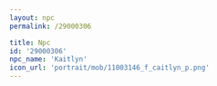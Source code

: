 ```yaml
---
layout: npc
permalink: /29000306

title: Npc
id: '29000306'
npc_name: 'Kaitlyn'
icon_url: 'portrait/mob/11003146_f_caitlyn_p.png'
---
```

